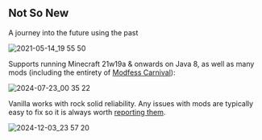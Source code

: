 ## Not So New
A journey into the future using the past

![2021-05-14_19 55 50](https://user-images.githubusercontent.com/4021725/118316429-bbbeec80-b4ee-11eb-9f20-e47b05713a54.png)

Supports running Minecraft 21w19a & onwards on Java 8, as well as many mods (including the entirety of [Modfess Carnival](https://modfest.net/carnival)):

![2024-07-23_00 35 22](https://github.com/user-attachments/assets/83bce7cf-dbc7-4c6b-b947-a9aedb53b41a)

Vanilla works with rock solid reliability. Any issues with mods are typically easy to fix so it is always worth [reporting them](//github.com/Chocohead/Not-So-New/issues).

![2024-12-03_23 57 20](https://github.com/user-attachments/assets/f83d7772-2d8d-4bfe-a03f-053a73a7c06d)
